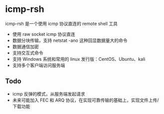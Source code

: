 # icmp-rsh
icmp-rsh 是一个使用 icmp 协议直连的 remote shell 工具
+ 使用 raw socket icmp 协议直连
+ 数据分块传输，支持 netstat -ano 这种回显数据量大的命令
+ 数据通信加密
+ 支持交互式命令
+ 支持 Windows 系统和常用的 linux 发行版：CentOS、Ubuntu、kali
+ 支持多个客户端访问服务端

## Todo
+ icmp 反弹的模式，从服务端发起请求
+ 未来可能加入 FEC 和 ARQ 协议，在实现可靠传输的基础上，实现文件上传/下载功能
